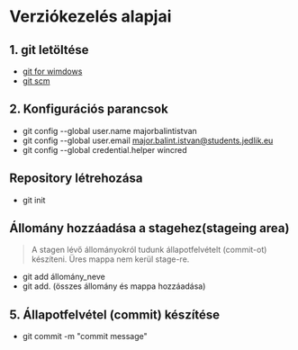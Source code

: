 # Verziókezelés alapjai
## 1. git letöltése
- [git for wimdows](https://gitforwindows.org/)
- [git scm](https://git-scm.com/)
## 2. Konfigurációs parancsok
- git config --global user.name majorbalintistvan
- git config --global user.email major.balint.istvan@students.jedlik.eu
- git config --global credential.helper wincred
## Repository létrehozása
- git init
## Állomány hozzáadása a stagehez(stageing area)
> A stagen lévő állományokról tudunk állapotfelvételt (commit-ot) készíteni.
> Üres mappa nem kerül stage-re.
- git add állomány_neve
- git add. (összes állomány és mappa hozzáadása)
## 5. Állapotfelvétel (commit) készítése
- git commit  -m "commit message"